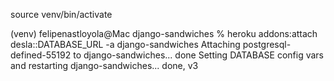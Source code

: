 source venv/bin/activate

(venv) felipenastloyola@Mac django-sandwiches % heroku addons:attach desla::DATABASE_URL -a django-sandwiches
Attaching postgresql-defined-55192 to django-sandwiches... done
Setting DATABASE config vars and restarting django-sandwiches... done, v3